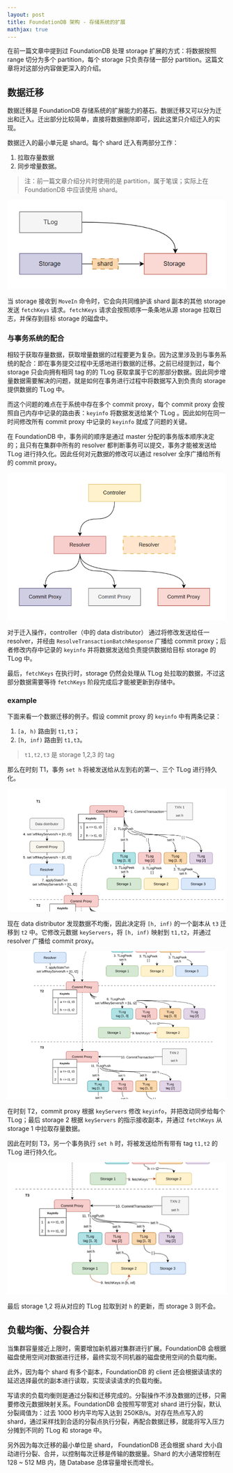 ```yaml
---
layout: post
title: FoundationDB 架构 - 存储系统的扩展
mathjax: true
---
```


在前一篇文章中提到过 FoundationDB 处理 storage 扩展的方式：将数据按照 range 切分为多个 partition，每个 storage 只负责存储一部分 partition。这篇文章将对这部分内容做更深入的介绍。

## 数据迁移

数据迁移是 FoundationDB 存储系统的扩展能力的基石。数据迁移又可以分为迁出和迁入。迁出部分比较简单，直接将数据删除即可，因此这里只介绍迁入的实现。

数据迁入的最小单元是 shard。每个 shard 迁入有两部分工作：

1. 拉取存量数据
2. 同步增量数据。

> 注：前一篇文章介绍分片时使用的是 partition，属于笔误；实际上在 FoundationDB 中应该使用 shard。

![Fetch keys](FDB-arch-store-scalable-imgs/fetch.png)

当 storage 接收到 `MoveIn` 命令时，它会向共同维护该 shard 副本的其他 storage 发送 `fetchKeys` 请求。`fetchKeys` 请求会按照顺序一条条地从源 storage 拉取日志，并保存到目标 storage 的磁盘中。

### 与事务系统的配合

相较于获取存量数据，获取增量数据的过程要更为复杂。因为这里涉及到与事务系统的配合：即在事务提交过程中无感地进行数据的迁移。之前已经提到过，每个 storage 只会向拥有相同 tag 的的 TLog 获取拿属于它的那部分数据。因此同步增量数据需要解决的问题，就是如何在事务进行过程中将数据写入到负责向 storage 提供数据的 TLog 中。

而这个问题的难点在于系统中存在多个 commit proxy，每个 commit proxy 会按照自己内存中记录的路由表：`keyinfo` 将数据发送给某个 TLog 。因此如何在同一时间修改所有 commit proxy 中记录的 `keyinfo` 就成了问题的关键。

在 FoundationDB 中，事务间的顺序是通过 master 分配的事务版本顺序决定的；且只有在集群中所有的 resolver 都判断事务可以提交，事务才能被发送给 TLog 进行持久化。因此任何对元数据的修改可以通过 resolver 全序广播给所有的 commit proxy。

![Broadcast](FDB-arch-store-scalable-imgs/broadcast.png)

对于迁入操作，controller（中的 data distributor） 通过将修改发送给任一 resolver，并经由 `ResolveTransactionBatchResponse` 广播给 commit proxy；后者修改内存中记录的 `keyinfo` 并将数据发送给负责提供数据给目标 storage 的 TLog 中。

最后，`fetchKeys` 在执行时，storage 仍然会处理从 TLog 处拉取的数据，不过这部分数据需要等待 `fetchKeys` 阶段完成后才能被更新到存储中。

### example

下面来看一个数据迁移的例子。假设 commit proxy 的 `keyinfo` 中有两条记录：
1. `[a, h)` 路由到 `t1,t3`；
2. `[h, inf)` 路由到 `t1,t3`。

> `t1,t2,t3` 是 storage 1,2,3 的 tag

那么在时刻 T1，事务 `set h` 将被发送给从左到右的第一、三个 TLog 进行持久化。

![MoveIn-1](FDB-arch-store-scalable-imgs/move-in-1.png)

现在 data distributor 发现数据不均衡，因此决定将 `[h, inf)` 的一个副本从 `t3` 迁移到 `t2` 中。它修改元数据 `keyServers`，将 `[h, inf)` 映射到 `t1,t2`，并通过 resolver 广播给 commit proxy。

![MoveIn-2](FDB-arch-store-scalable-imgs/move-in-2.png)

在时刻 T2，commit proxy 根据 `keyServers` 修改 `keyinfo`，并把改动同步给每个 TLog；最后 storage 2 根据 `keyServers` 的指示接收副本，并通过 `fetchKeys` 从 storage 1 中拉取存量数据。

因此在时刻 T3，另一个事务执行 `set h` 时，将被发送给所有带有 tag `t1,t2` 的 TLog 进行持久化。

![MoveIn-3](FDB-arch-store-scalable-imgs/move-in-3.png)

最后 storage 1,2 将从对应的 TLog 拉取到对 `h` 的更新，而 storage 3 则不会。

## 负载均衡、分裂合并

当集群容量接近上限时，需要增加新机器对集群进行扩展。FoundationDB 会根据磁盘使用空间对数据进行迁移，最终实现不同机器的磁盘使用空间的负载均衡。

此外，因为每个 shard 有多个副本，FoundationDB 的 client 还会根据读请求的延迟选择最优的副本进行读取，实现读读请求的负载均衡。

写请求的负载均衡则是通过分裂和迁移完成的。分裂操作不涉及数据的迁移，只需要修改元数据映射关系。FoundationDB 会按照写带宽对 shard 进行分裂，默认分裂阈值为：过去 1000 秒内平均写入达到 250KB/s。对存在热点写入的 shard，通过采样找到合适的分裂点执行分裂，再配合数据迁移，就能将写入压力分摊到不同的 TLog 和 storage 中。

另外因为每次迁移的最小单位是 shard， FoundationDB 还会根据 shard 大小自动进行分裂、合并，以控制每次迁移是传输的数据量。Shard 的大小通常控制在 128 ~ 512 MB 内，随 Database 总体容量增长而增长。
